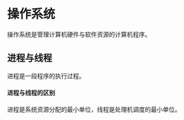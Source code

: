 # 操作系统

操作系统是管理计算机硬件与软件资源的计算机程序。

## 进程与线程

进程是一段程序的执行过程。

#### 进程与线程的区别

进程是系统资源分配的最小单位，线程是处理机调度的最小单位。

